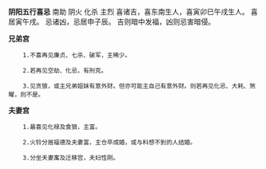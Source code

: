 **阴阳五行喜忌**
南助 阴火 化杀 主烈
喜诸吉，喜东南生人，喜寅卯巳午戌生人。
喜居寅午戌。
忌诸凶，忌居申子辰。
吉则暗中发福，凶则忌害暗侵。

**兄弟宫**
```
    1.不喜再见廉贞、七杀、破军，主稀少。

    2.若再见空劫、化忌，有刑克。

    3.见贪狼，或主兄弟姐妹有意外财。但亦可能主自己有意外财。则若再见化忌、大耗、煞曜，则不是。
```

**夫妻宫**
```
    1.最喜见化禄及食狼，主富。

    2.火铃分居福德及夫妻富，主仓卒成婚，或与料想不到的人结婚。

    3.分坐夫妻寓及迁移宫，夫妇性刚。
```
